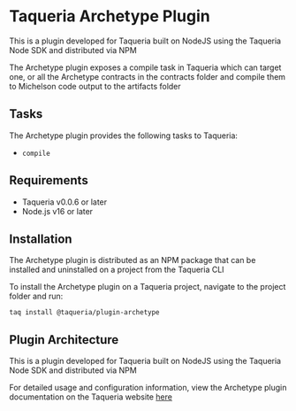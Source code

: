 # Taqueria Archetype Plugin

This is a plugin developed for Taqueria built on NodeJS using the Taqueria Node SDK and distributed via NPM

The Archetype plugin exposes a compile task in Taqueria which can target one, or all the Archetype contracts in the contracts folder and compile them to Michelson code output to the artifacts folder

## Tasks

The Archetype plugin provides the following tasks to Taqueria:

-   `compile`

## Requirements

-   Taqueria v0.0.6 or later
-   Node.js v16 or later

## Installation

The Archetype plugin is distributed as an NPM package that can be installed and uninstalled on a project from the Taqueria CLI

To install the Archetype plugin on a Taqueria project, navigate to the project folder and run:

```shell
taq install @taqueria/plugin-archetype
```

## Plugin Architecture

This is a plugin developed for Taqueria built on NodeJS using the Taqueria Node SDK and distributed via NPM

For detailed usage and configuration information, view the Archetype plugin documentation on the Taqueria website [here](https://taqueria.io/docs/plugins/plugin-archetype)

